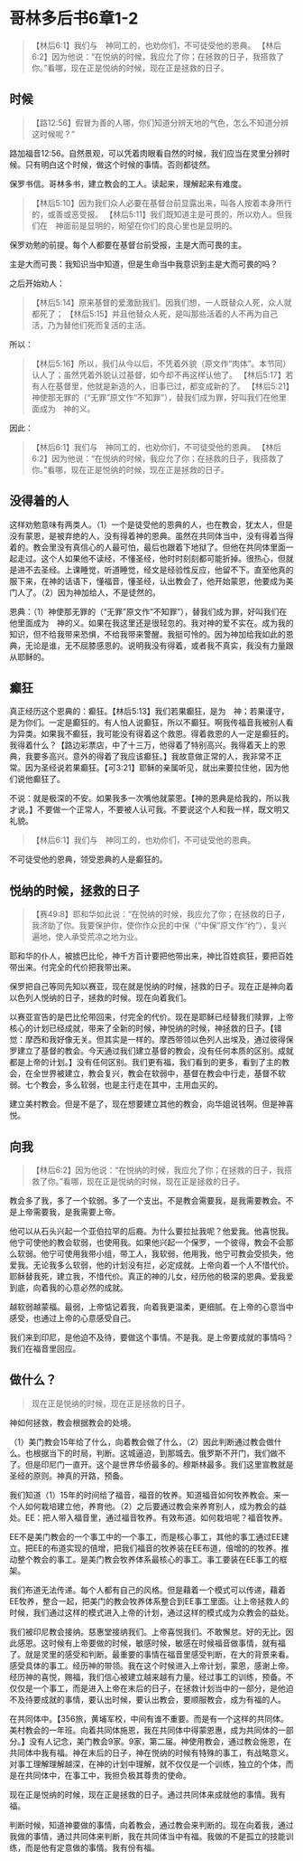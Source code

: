# 哥林多后书6章1-2

> 【林后6:1】我们与　神同工的，也劝你们，不可徒受他的恩典。
> 【林后6:2】因为他说：“在悦纳的时候，我应允了你；在拯救的日子，我搭救了你。”看哪，现在正是悦纳的时候，现在正是拯救的日子。

## 时候

> 【路12:56】假冒为善的人哪，你们知道分辨天地的气色，怎么不知道分辨这时候呢？”

路加福音12:56。自然景观，可以凭着肉眼看自然的时候，我们应当在灵里分辨时候。只有明白这个时候，做这个时候的事情。否则都徒然。

保罗书信。哥林多书，建立教会的工人。读起来，理解起来有难度。

> 【林后5:10】因为我们众人必要在基督台前显露出来，叫各人按着本身所行的，或善或恶受报。
> 【林后5:11】我们既知道主是可畏的，所以劝人。但我们在　神面前是显明的，盼望在你们的良心里也是显明的。

保罗劝勉的前提。每个人都要在基督台前受报，主是大而可畏的主。

主是大而可畏：我知识当中知道，但是生命当中我意识到主是大而可畏的吗？

之后开始劝人：

> 【林后5:14】原来基督的爱激励我们。因我们想，一人既替众人死，众人就都死了；
> 【林后5:15】并且他替众人死，是叫那些活着的人不再为自己活，乃为替他们死而复活的主活。

所以：

> 【林后5:16】所以，我们从今以后，不凭着外貌（原文作“肉体”。本节同）认人了；虽然凭着外貌认过基督，如今却不再这样认他了。
> 【林后5:17】若有人在基督里，他就是新造的人，旧事已过，都变成新的了。
> 【林后5:21】　神使那无罪的（“无罪”原文作“不知罪”），替我们成为罪，好叫我们在他里面成为　神的义。

因此：

> 【林后6:1】我们与　神同工的，也劝你们，不可徒受他的恩典。
> 【林后6:2】因为他说：“在悦纳的时候，我应允了你；在拯救的日子，我搭救了你。”看哪，现在正是悦纳的时候，现在正是拯救的日子。

## 没得着的人

这样劝勉意味有两类人。（1）一个是徒受他的恩典的人，也在教会，犹太人，但是没有蒙恩，是被弃绝的人，没有得着神的恩典。虽然在共同体当中，没有得着当得着的。教会里没有真信心的人最可怕，最后也跟着下地狱了。但他在共同体里面一起走过。这个人如果他不读经，不懂圣经，他时时刻刻都可能折掉。很热心，但就是进不去圣经。上课睡觉，听道睡觉，经文是经验性反应，他留不下。直至他真的服下来，在神的话语下，懂福音，懂圣经，认出教会了，他开始蒙恩，他要成为美门人了。（2）因为神加给人，不是徒然的。

恩典：（1）神使那无罪的（“无罪”原文作“不知罪”），替我们成为罪，好叫我们在他里面成为　神的义。如果在我这里还是很轻忽的。我对神的爱不实在。成为我的知识，但不给我带来恐惧，不给我带来警醒。我挺可怜的。因为神加给我如此的恩典，无论是谁，无不屈膝感恩的。说明我没有得着，或者我不真实，我没有力量跟从耶稣的。

## 癫狂

真正经历这个恩典的：癫狂。【林后5:13】我们若果癫狂，是为　神；若果谨守，是为你们。一定是癫狂的。有人怕人说癫狂，所以不癫狂。啊我传福音我被别人看为异类。如果我不癫狂，我可能没有得着这个救恩。得着救恩的人一定是癫狂的。我得着什么？【路边彩票店，中了十三万，他得着了特别高兴。我得着天上的恩典，我要多高兴。意外的得着了我应该癫狂。】我故意做正常的人，我非常不正常。因为圣经说若果癫狂。【可3:21】耶稣的亲属听见，就出来要拉住他，因为他们说他癫狂了。

不说：就是极深的不安。如果我多一次嘴他就蒙恩。【神的恩典是给我的，所以我才说。】不要做一个正常人，不要被人认可我。不要说这个人和我一样，既文明又礼貌。

> 【林后6:1】我们与　神同工的，也劝你们，不可徒受他的恩典。

不可徒受他的恩典，领受恩典的人是癫狂的。

## 悦纳的时候，拯救的日子

> 【赛49:8】耶和华如此说：“在悦纳的时候，我应允了你；在拯救的日子，我济助了你。我要保护你，使你作众民的中保（“中保”原文作“约”），复兴遍地，使人承受荒凉之地为业。

耶和华的仆人，被掳巴比伦，神千方百计要把他带出来，神比百姓疯狂，要把百姓带出来。付完全的代价把我带出来。

保罗把自己等同先知以赛亚，现在就是悦纳的时候，拯救的日子。现在正是神向着以色列人悦纳的日子，拯救的时候。现在向着我们。

以赛亚宣告的是巴比伦带回来，付完全的代价。现在是耶稣已经替我们赎罪，上帝核心的计划已经成就，带来了全新的时候，神悦纳的时候，神拯救的日子。【错觉：摩西和我好像无关。但其实是一样的。摩西带领以色列人出埃及，通过彼得保罗建立了基督的教会。今天通过我们建立基督的教会，没有任何本质的区别。成就都是上帝的计划。】没有任何区别。我们更有福，我们看到的更多，看到了主的教会，在全世界被建立，教会复兴，教会在软弱中，基督在教会中行走，基督不软弱。七个教会，多么软弱，也是主行走在其中，主用血买的。

建立美村教会。但是不是了，现在想要建立其他的教会，向华姐说钱啊。但是神喜悦。

## 向我

> 【林后6:2】因为他说：“在悦纳的时候，我应允了你；在拯救的日子，我搭救了你。”看哪，现在正是悦纳的时候，现在正是拯救的日子。

教会多了我，多了一个软弱。多了一个支出。不是教会需要我，是我需要教会。不是上帝需要我，是我需要上帝。

他可以从石头兴起一个亚伯拉罕的后裔。为什么要拉扯我呢？他爱我。他喜悦我。他宁可使他的教会软弱，也使用我。如果他兴起一个保罗，一个彼得，教会不会那么软弱。他宁可使用我带小组，带工人，我软弱，他用我，他宁可教会受损失，他爱我。无论我多么软弱，他的计划没有拦，必定成就。上帝向着一个人不惜代价。耶稣替我死，建立我，不惜代价。真正的神的儿女，经历他的极深的恩典。爱我爱到底，向着我的心意必然的成就。

越软弱越蒙福。最弱，上帝惦记着我，向着我更温柔，更细腻。在上帝的心意当中感受，也通过上帝的心意感受自己。

我们来到印尼，是他迫不及待，要做这个事情。不是我。是上帝要成就的事情吗？我们在福音里回应。

## 做什么？

> 现在正是悦纳的时候，现在正是拯救的日子。

神如何拯救，教会根据教会的处境。

（1）美门教会15年给了什么，向着教会做了什么，（2）因此判断通过教会做什么。也根据当下的时局，判断。这城逼迫，到那城去。俄罗斯不开门，我们做不了。但是印尼门一直开。这个是世界华侨最多的。穆斯林最多。我们这里宣教就是圣经的原则。神真的开路，预备。

我们知道（1）15年的时间给了福音，福音的牧养。知道福音如何牧养教会。来一个人如何栽培建立他，养育他。（2）之后要通过教会来养育别人，成为教会的益处。EE：把人带入福音里，通过福音牧养。有效布道。如何栽培呢？福音牧养。

EE不是美门教会的一个事工中的一个事工，而是核心事工，其他的事工通过EE建立。把EE的布道实现的倍增，把我们福音的牧养装在EE布道，倍增的的牧养。推动整个教会的事工。是美门教会牧养体系最核心的事工。事工要装在EE事工的框架。

我们布道无法传递。每个人都有自己的风格。但是藉着一个模式可以传递，藉着EE牧养，整合一起，把美门的教会牧养体系整合到EE事工里面。让上帝拯救人的时候，我们通过这样的模式进入上帝的计划，通过这样的模式成为众教会的益处。

我们被印尼教会接纳。慈惠堂接纳我们。上帝喜悦我们。不敢懈怠。好的无比。因此感恩。这时候有上帝要做的时候，敏感时候，敏感在时候福音做事情，就有福了。就是灵里的感受和判断。最重要的事情在福音里感受判断，在大的背景来看。感受具体的事工。经历神的带领。我在这个时候进入上帝计划，蒙恩，感谢上帝。经历神的喜悦，赐福，我们信心被建立越来越有力量。经过事工的训练，预备。不仅仅是一个事工，而是进入上帝在末后的日子，在拯救计划当中的一部分，是他迫不及待要成就的事情，要认出时候，要认出教会，要顺服教会，成为有福的人。

在共同体中。【356旅，黄埔军校，中间有谁不重要。而是有一个这样的共同体。美村教会的一年班。向着共同体施恩，我在共同体中得蒙恩惠，成为共同体的一部分。】没有人记念，美门教会9家。9家，第二届。神使用教会，通过教会施恩，在共同体中我有福。神在末后的日子，神在悦纳的时候有特殊的事工，有战略意义。对事工理解理解越深，在神的计划中理解，就不仅仅是一个训练，独立的个体，而是在共同体中，在事工中，我担负极其尊贵的使命。

现在正是悦纳的时候，现在正是拯救的日子。通过共同体来成就他的事情。我有福。

判断时候，知道神要做的事情，向着教会，通过教会来判断的。现在向着我，通过我做的事情，通过共同体来判断，我在共同体当中有福。我做的不是孤立的技能训练，而是他有定意做的事情。我有份有福。